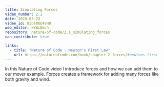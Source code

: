 ```yaml
---
title: Simulating Forces
video_number: 2.1
date: 2020-03-23
video_id: Uibl0UE4VH8
web_editor: kYWcOmch
repository: nature-of-code/2.1_simulating_forces
can_contribute: true

links:
  - title: "Nature of Code - Newton's First Law"
    url: https://natureofcode.com/book/chapter-2-forces/#newtons-first-law
---
```


In this Nature of Code video I introduce forces and how we can add them to our mover example. Forces creates a framework for adding many forces like both gravity and wind.